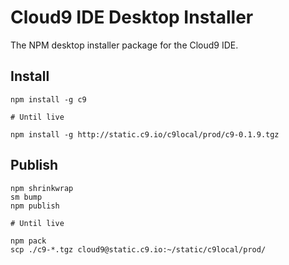 Cloud9 IDE Desktop Installer
============================

The NPM desktop installer package for the Cloud9 IDE.


Install
-------

    npm install -g c9
    
    # Until live
    
    npm install -g http://static.c9.io/c9local/prod/c9-0.1.9.tgz


Publish
-------

    npm shrinkwrap
    sm bump
    npm publish

    # Until live

	npm pack    
    scp ./c9-*.tgz cloud9@static.c9.io:~/static/c9local/prod/

